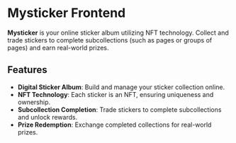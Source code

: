 # Mysticker Frontend

**Mysticker** is your online sticker album utilizing NFT technology. Collect and trade stickers to complete subcollections (such as pages or groups of pages) and earn real-world prizes.

## Features

- **Digital Sticker Album**: Build and manage your sticker collection online.
- **NFT Technology**: Each sticker is an NFT, ensuring uniqueness and ownership.
- **Subcollection Completion**: Trade stickers to complete subcollections and unlock rewards.
- **Prize Redemption**: Exchange completed collections for real-world prizes.
